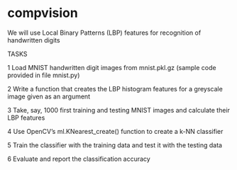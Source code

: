 # compvision

We will use Local Binary Patterns (LBP) features for recognition of handwritten digits

TASKS

1 Load MNIST handwritten digit images from mnist.pkl.gz (sample code provided in file mnist.py)

2 Write a function that creates the LBP histogram features for a greyscale image given as an argument

3 Take, say, 1000 first training and testing MNIST images and calculate their LBP features

4 Use OpenCV’s ml.KNearest_create() function to create a k-NN classifier

5 Train the classifier with the training data and test it with the testing data

6 Evaluate and report the classification accuracy



